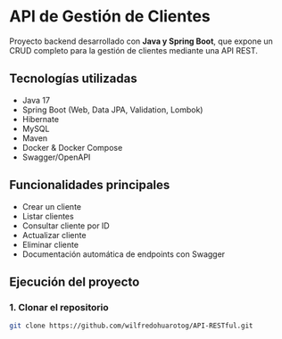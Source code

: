 # API de Gestión de Clientes

Proyecto backend desarrollado con **Java y Spring Boot**, que expone un CRUD completo para la gestión de clientes mediante una API REST.

## Tecnologías utilizadas
- Java 17
- Spring Boot (Web, Data JPA, Validation, Lombok)
- Hibernate
- MySQL
- Maven
- Docker & Docker Compose
- Swagger/OpenAPI

## Funcionalidades principales
- Crear un cliente  
- Listar clientes  
- Consultar cliente por ID  
- Actualizar cliente  
- Eliminar cliente  
- Documentación automática de endpoints con Swagger  

## Ejecución del proyecto

### 1. Clonar el repositorio
```bash
git clone https://github.com/wilfredohuarotog/API-RESTful.git

